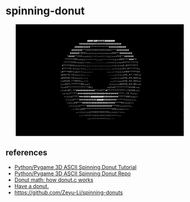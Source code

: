 # spinning-donut

<p align="center">
  <img src="spinning-donut.gif" alt="Spinning Donut Gif" width="450" height="300">
</p>


## references

- [Python/Pygame 3D ASCII Spinning Donut Tutorial](https://www.youtube.com/watch?v=zn4Yvxww58g)
- [Python/Pygame 3D ASCII Spinning Donut Repo](https://github.com/codegiovanni/Donut)
- [Donut math: how donut.c works](https://www.a1k0n.net/2011/07/20/donut-math.html)
- [Have a donut.](https://www.a1k0n.net/2006/09/15/obfuscated-c-donut.html)
- https://github.com/Zeyu-Li/spinning-donuts
